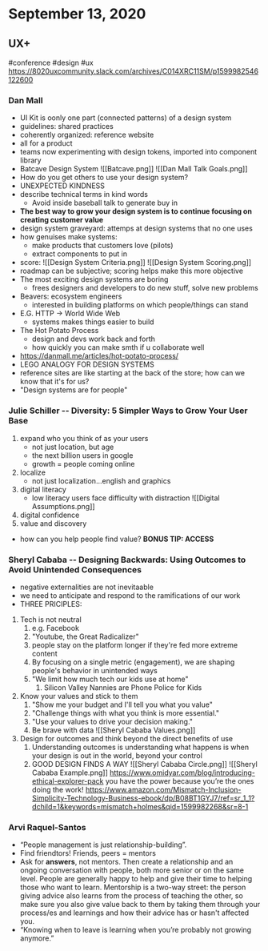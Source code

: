 ---
---

# September 13, 2020
## UX+
#conference #design #ux 
https://8020uxcommunity.slack.com/archives/C014XRC11SM/p1599982546122600
### Dan Mall
- UI Kit is oonly one part (connected patterns) of a design system
- guidelines: shared practices
- coherently organized: reference website
- all for a product
- teams now experimenting with design tokens, imported into component library
- Batcave Design System
![[Batcave.png]]
![[Dan Mall Talk Goals.png]]
- How do you get others to use your design system?
- UNEXPECTED KINDNESS
- describe technical terms in kind words
	- Avoid inside baseball talk to generate buy in
- **The best way to grow your design system is to continue focusing on creating customer value**
- design system graveyard: attemps at design systems that no one uses
- how genuises make systems:
	- make products that customers love (pilots)
	- extract components to put in 
- score:
![[Design System Criteria.png]]
![[Design System Scoring.png]]
- roadmap can be subjective; scoring helps make this more objective
- The most exciting design systems are boring
	- frees designers and developers to do new stuff, solve new problems
- Beavers: ecosystem engineers
	- interested in building platforms on which people/things can stand
- E.G. HTTP -> World Wide Web
	- systems makes things easier to build
- The Hot Potato Process
	- design and devs work back and forth
	- how quickly you can make smth if u collaborate well 
- https://danmall.me/articles/hot-potato-process/
- LEGO ANALOGY FOR DESIGN SYSTEMS
- reference sites are like starting at the back of the store; how can we know that it's for us?
- "Design systems are for people"

### Julie Schiller -- Diversity: 5 Simpler Ways to Grow Your User Base
1. expand who you think of as your users
	- not just location, but age
	- the next billion users in google
	- growth = people coming online
2. localize
	- not just localization...english and graphics
3. digital literacy
	- low literacy users face difficulty with distraction
![[Digital Assumptions.png]]
4. digital confidence
5. value and discovery
 - how can you help people find value?
**BONUS TIP: ACCESS**

### Sheryl Cababa -- Designing Backwards: Using Outcomes to Avoid Unintended Consequences
- negative externalities are not inevitaable
- we need to anticipate and respond to the ramifications of our work
- THREE PRICIPLES:
1. Tech is not neutral
	1. e.g. Facebook
	2. "Youtube, the Great Radicalizer"
	3. people stay on the platform longer if they're fed more extreme content
	4. By focusing on a single metric (engagement), we are shaping people's behavior in unintended ways
	5. "We limit how much tech our kids use at home"
		1. Silicon Valley Nannies are Phone Police for Kids
2. Know your values and stick to them
	1. "Show me your budget and I'll tell you what you value"
	2. "Challenge things with what you think is more essential." 
	3. "Use your values to drive your decision making."	
	4. Be brave with data
![[Sheryl Cababa Values.png]]
3. Design for outcomes and think beyond the direct benefits of use
	1. Understanding outcomes is understanding what happens is when your design is out in the world, beyond your control
	2. GOOD DESIGN FINDS A WAY
![[Sheryl Cababa Circle.png]]
![[Sheryl Cababa Example.png]]
https://www.omidyar.com/blog/introducing-ethical-explorer-pack
you have the power because you’re the ones doing the work!
https://www.amazon.com/Mismatch-Inclusion-Simplicity-Technology-Business-ebook/dp/B08BT1GYJ7/ref=sr_1_1?dchild=1&keywords=mismatch+holmes&qid=1599982268&sr=8-1

### Arvi Raquel-Santos
- “People management is just relationship-building”. 
- Find friendtors! Friends, peers = mentors
- Ask for **answers**, not mentors. Then create a relationship and an ongoing conversation with people, both more senior or on the same level. People are generally happy to help and give their time to helping those who want to learn. Mentorship is a two-way street: the person giving advice also learns from the process of teaching the other, so make sure you also give value back to them by taking them through your process/es and learnings and how their advice has or hasn't affected you.
- “Knowing when to leave is learning when you’re probably not growing anymore.”

